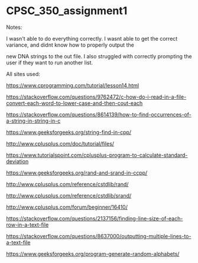# CPSC_350_assignment1

Notes:

I wasn't able to do everything correctly. I wasnt able to get the correct variance, and didnt know how to properly output the 

new DNA strings to the out file. I also struggled with correctly prompting the user if they want to run another list. 


All sites used:

https://www.cprogramming.com/tutorial/lesson14.html

https://stackoverflow.com/questions/9762472/c-how-do-i-read-in-a-file-convert-each-word-to-lower-case-and-then-cout-each

https://stackoverflow.com/questions/8614139/how-to-find-occurrences-of-a-string-in-string-in-c

https://www.geeksforgeeks.org/string-find-in-cpp/

http://www.cplusplus.com/doc/tutorial/files/

https://www.tutorialspoint.com/cplusplus-program-to-calculate-standard-deviation

https://www.geeksforgeeks.org/rand-and-srand-in-ccpp/

http://www.cplusplus.com/reference/cstdlib/rand/

http://www.cplusplus.com/reference/cstdlib/srand/

http://www.cplusplus.com/forum/beginner/16410/

https://stackoverflow.com/questions/2137156/finding-line-size-of-each-row-in-a-text-file

https://stackoverflow.com/questions/8637000/outputting-multiple-lines-to-a-text-file

https://www.geeksforgeeks.org/program-generate-random-alphabets/


